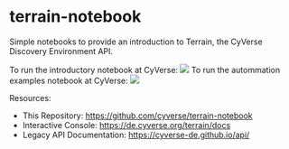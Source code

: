 # terrain-notebook

Simple notebooks to provide an introduction to Terrain, the CyVerse Discovery Environment API.

To run the introductory notebook at CyVerse: <a href="https://de.cyverse.org/de/?type=quick-launch&quick-launch-id=99ee60a8-5ab4-4a26-82f5-d6c7bac3818f&app-id=d61d9a26-e921-11e9-8fe0-008cfa5ae621" target="_blank"><img src="https://de.cyverse.org/Powered-By-CyVerse-blue.svg"></a>
To run the autommation examples notebook at CyVerse: <a href="https://de.cyverse.org/de/?type=quick-launch&quick-launch-id=d6867085-607a-455b-b889-995cbe17266f&app-id=d61d9a26-e921-11e9-8fe0-008cfa5ae621" target="_blank"><img src="https://de.cyverse.org/Powered-By-CyVerse-blue.svg"></a>

Resources:

- This Repository: https://github.com/cyverse/terrain-notebook
- Interactive Console: https://de.cyverse.org/terrain/docs
- Legacy API Documentation: https://cyverse-de.github.io/api/
